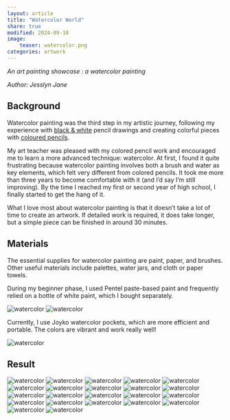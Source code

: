 ```yaml
---
layout: article
title: "Watercolor World"
share: true
modified: 2024-09-18
image:
    teaser: watercolor.png
categories: artwork
---
```


*An art painting showcase : a watercolor painting*

<i>Author: Jesslyn Jane</i>


## Background 

Watercolor painting was the third step in my artistic journey, following my experience with [black & white](https://jesslynnjane.github.io/artwork/black-white-world/) pencil drawings and creating colorful pieces with [coloured pencils](https://jesslynnjane.github.io/artwork/pencil-color-world/).

My art teacher was pleased with my colored pencil work and encouraged me to learn a more advanced technique: watercolor. At first, I found it quite frustrating because watercolor painting involves both a brush and water as key elements, which felt very different from colored pencils. It took me more than three years to become comfortable with it (and I’d say I’m still improving). By the time I reached my first or second year of high school, I finally started to get the hang of it.

What I love most about watercolor painting is that it doesn’t take a lot of time to create an artwork. If detailed work is required, it does take longer, but a simple piece can be finished in around 30 minutes.

## Materials

The essential supplies for watercolor painting are paint, paper, and brushes. Other useful materials include palettes, water jars, and cloth or paper towels.

During my beginner phase, I used Pentel paste-based paint and frequently relied on a bottle of white paint, which I bought separately.

![watercolor](/images/artwork/pentel.PNG)
![watercolor](/images/artwork/pentel_bottle.PNG)

Currently, I use Joyko watercolor pockets, which are more efficient and portable. The colors are vibrant and work really well!

![watercolor](/images/artwork/joyko.PNG)

## Result
![watercolor](/images/artwork/DSCF6649.JPG)
![watercolor](/images/artwork/DSCF6652.JPG)
![watercolor](/images/artwork/DSCF6653.JPG)
![watercolor](/images/artwork/DSCF6654.JPG)
![watercolor](/images/artwork/DSCF6655.JPG)
![watercolor](/images/artwork/DSCF6658.JPG)
![watercolor](/images/artwork/DSCF6659.JPG)
![watercolor](/images/artwork/DSCF6660.JPG)
![watercolor](/images/artwork/DSCF6661.JPG)
![watercolor](/images/artwork/DSCF6662.JPG)
![watercolor](/images/artwork/DSCF6663.JPG)
![watercolor](/images/artwork/DSCF6664.JPG)
![watercolor](/images/artwork/DSCF6665.JPG)
![watercolor](/images/artwork/DSCF6666.JPG)
![watercolor](/images/artwork/DSCF6669.JPG)
![watercolor](/images/artwork/DSCF6670.JPG)
![watercolor](/images/artwork/DSCF6674.JPG)
![watercolor](/images/artwork/DSCF6675.jpg)
![watercolor](/images/artwork/DSCF6677.jpg)
![watercolor](/images/artwork/DSCF6685.jpg)
![watercolor](/images/artwork/DSCF6686.jpg)
![watercolor](/images/artwork/DSCF6611.jpg)
